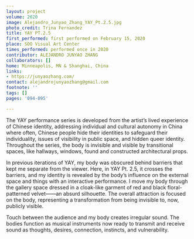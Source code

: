 ```yaml
---
layout: project
volume: 2020
image: Alejandro_Junyao_Zhang_YAY_Pt.2.5.jpg
photo_credit: Trina Fernandez
title: YAY PT.2.5
first_performed: first performed on February 15, 2020
place: SOO Visual Art Center
times_performed: performed once in 2020
contributor: ALEJANDRO JUNYAO ZHANG
collaborators: []
home: Minneapolis, MN & Shanghai, China
links:
- https://junyaozhang.com/
contact: alejandrojunyaozhang@gmail.com
footnote: ''
tags: []
pages: '094-095'

---
```


The YAY performance series is developed from the artist’s lived experience of Chinese identity, addressing individual and cultural autonomy in China where often, Chinese people hide their identities to safeguard their individuality, issues of visibility in public space, and hidden queer identity. Throughout the series, the body is invisible and visible by transitional spaces, like hallways, windows, found and constructed architectural props.
 
In previous iterations of YAY, my body was obscured behind barriers that kept me separate from the viewer. Here, in YAY Pt. 2.5, it crosses the barriers, and my identity is revealed by the body’s influence on the external space and things with an interactive performance. I move my body through the gallery space dressed in a cloak-like garment of red and black floral-patterned velvet——an absurd silhouette. The overall attraction is focused on the body, representing a transformation from being invisible to, now, publicly visible.
 
Touch between the audience and my body creates irregular sound. The bodies function as musical instruments now ready to transmit and receive sound as thoughts, desires, connection, instincts, and vulnerability.
